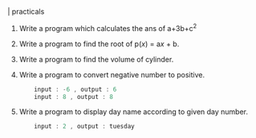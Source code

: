 
| practicals

1.  Write a program which calculates the ans of a+3b+c<sup>2</sup>

2.  Write a program to find the root of p(<i>x</i>) = a<i>x</i> + b.

3.  Write a program to find the volume of cylinder.

4.  Write a program to convert negative number to positive.
    ```cpp
        input : -6 , output : 6
        input : 8 , output : 8
    ```
5.  Write a program to display day name according to given day number.
    ```cpp
        input : 2 , output : tuesday

    ```